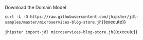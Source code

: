 Download the Domain Model

`curl -L -O https://raw.githubusercontent.com/jhipster/jdl-samples/master/microservices-blog-store.jh`{{execute}}

`jhipster import-jdl microservices-blog-store.jh`{{execute}}




